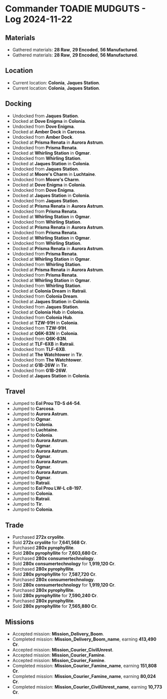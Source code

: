 # Commander TOADIE MUDGUTS - Log 2024-11-22

## Materials
- Gathered materials: **28 Raw**, **29 Encoded**, **56 Manufactured**.
- Gathered materials: **28 Raw**, **29 Encoded**, **56 Manufactured**.

## Location
- Current location: **Colonia**, **Jaques Station**.
- Current location: **Colonia**, **Jaques Station**.

## Docking
- Undocked from **Jaques Station**.
- Docked at **Dove Enigma** in **Colonia**.
- Undocked from **Dove Enigma**.
- Docked at **Amber Dock** in **Carcosa**.
- Undocked from **Amber Dock**.
- Docked at **Prisma Renata** in **Aurora Astrum**.
- Undocked from **Prisma Renata**.
- Docked at **Whirling Station** in **Ogmar**.
- Undocked from **Whirling Station**.
- Docked at **Jaques Station** in **Colonia**.
- Undocked from **Jaques Station**.
- Docked at **Moore's Charm** in **Luchtaine**.
- Undocked from **Moore's Charm**.
- Docked at **Dove Enigma** in **Colonia**.
- Undocked from **Dove Enigma**.
- Docked at **Jaques Station** in **Colonia**.
- Undocked from **Jaques Station**.
- Docked at **Prisma Renata** in **Aurora Astrum**.
- Undocked from **Prisma Renata**.
- Docked at **Whirling Station** in **Ogmar**.
- Undocked from **Whirling Station**.
- Docked at **Prisma Renata** in **Aurora Astrum**.
- Undocked from **Prisma Renata**.
- Docked at **Whirling Station** in **Ogmar**.
- Undocked from **Whirling Station**.
- Docked at **Prisma Renata** in **Aurora Astrum**.
- Undocked from **Prisma Renata**.
- Docked at **Whirling Station** in **Ogmar**.
- Undocked from **Whirling Station**.
- Docked at **Prisma Renata** in **Aurora Astrum**.
- Undocked from **Prisma Renata**.
- Docked at **Whirling Station** in **Ogmar**.
- Undocked from **Whirling Station**.
- Docked at **Colonia Dream** in **Ratraii**.
- Undocked from **Colonia Dream**.
- Docked at **Jaques Station** in **Colonia**.
- Undocked from **Jaques Station**.
- Docked at **Colonia Hub** in **Colonia**.
- Undocked from **Colonia Hub**.
- Docked at **TZW-91H** in **Colonia**.
- Undocked from **TZW-91H**.
- Docked at **Q6K-83N** in **Colonia**.
- Undocked from **Q6K-83N**.
- Docked at **TLF-6XB** in **Ratraii**.
- Undocked from **TLF-6XB**.
- Docked at **The Watchtower** in **Tir**.
- Undocked from **The Watchtower**.
- Docked at **G1B-26W** in **Tir**.
- Undocked from **G1B-26W**.
- Docked at **Jaques Station** in **Colonia**.

## Travel
- Jumped to **Eol Prou TD-S d4-54**.
- Jumped to **Carcosa**.
- Jumped to **Aurora Astrum**.
- Jumped to **Ogmar**.
- Jumped to **Colonia**.
- Jumped to **Luchtaine**.
- Jumped to **Colonia**.
- Jumped to **Aurora Astrum**.
- Jumped to **Ogmar**.
- Jumped to **Aurora Astrum**.
- Jumped to **Ogmar**.
- Jumped to **Aurora Astrum**.
- Jumped to **Ogmar**.
- Jumped to **Aurora Astrum**.
- Jumped to **Ogmar**.
- Jumped to **Ratraii**.
- Jumped to **Eol Prou LW-L c8-197**.
- Jumped to **Colonia**.
- Jumped to **Ratraii**.
- Jumped to **Tir**.
- Jumped to **Colonia**.

## Trade
- Purchased **272x cryolite**.
- Sold **272x cryolite** for **7,641,568 Cr**.
- Purchased **280x pyrophyllite**.
- Sold **280x pyrophyllite** for **7,603,680 Cr**.
- Purchased **280x consumertechnology**.
- Sold **280x consumertechnology** for **1,919,120 Cr**.
- Purchased **280x pyrophyllite**.
- Sold **280x pyrophyllite** for **7,587,720 Cr**.
- Purchased **280x consumertechnology**.
- Sold **280x consumertechnology** for **1,919,120 Cr**.
- Purchased **280x pyrophyllite**.
- Sold **280x pyrophyllite** for **7,590,240 Cr**.
- Purchased **280x pyrophyllite**.
- Sold **280x pyrophyllite** for **7,565,880 Cr**.

## Missions
- Accepted mission: **Mission_Delivery_Boom**.
- Completed mission: **Mission_Delivery_Boom_name**, earning **413,490 Cr**.
- Accepted mission: **Mission_Courier_CivilUnrest**.
- Accepted mission: **Mission_Courier_Famine**.
- Accepted mission: **Mission_Courier_Famine**.
- Completed mission: **Mission_Courier_Famine_name**, earning **151,808 Cr**.
- Completed mission: **Mission_Courier_Famine_name**, earning **80,024 Cr**.
- Completed mission: **Mission_Courier_CivilUnrest_name**, earning **10,773 Cr**.

